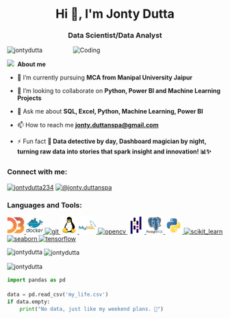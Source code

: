 <h1 align="center">Hi 👋, I'm Jonty Dutta</h1>
<h3 align="center">Data Scientist/Data Analyst</h3>

<img align="right" alt="Coding" width="350" src="https://media4.giphy.com/media/v1.Y2lkPTc5MGI3NjExYXhwZ3U0dXoxYnRzN3cxc2plYjE3NTIyMXJvaHg5YmVmeno1YzI0MiZlcD12MV9pbnRlcm5hbF9naWZfYnlfaWQmY3Q9Zw/HscDLzkO8EOTmgkhQP/giphy.gif">

<p align="left"> <img src="https://komarev.com/ghpvc/?username=jontydutta&label=Profile%20views&color=0e75b6&style=flat" alt="jontydutta" /> </p>

<img src="https://media.giphy.com/media/iY8CRBdQXODJSCERIr/giphy.gif" width="30px">&nbsp; **About me**

- 🌱 I’m currently pursuing **MCA from Manipal University Jaipur**

- 👯 I’m looking to collaborate on **Python, Power BI and Machine Learning Projects**

- 💬 Ask me about **SQL, Excel, Python, Machine Learning, Power BI**

- 📫 How to reach me **jonty.duttanspa@gmail.com**

- ⚡ Fun fact **🌟 Data detective by day, Dashboard magician by night, turning raw data into stories that spark insight and innovation! 📊✨**

<h3 align="left">Connect with me:</h3>
<p align="left">
<a href="https://linkedin.com/in/jontydutta234" target="blank"><img align="center" src="https://raw.githubusercontent.com/rahuldkjain/github-profile-readme-generator/master/src/images/icons/Social/linked-in-alt.svg" alt="jontydutta234" height="30" width="40" /></a>
<a href="https://medium.com/@jonty.duttanspa" target="blank"><img align="center" src="https://raw.githubusercontent.com/rahuldkjain/github-profile-readme-generator/master/src/images/icons/Social/medium.svg" alt="@jonty.duttanspa" height="30" width="40" /></a>
</p>

<h3 align="left">Languages and Tools:</h3>
<p align="left"> <a href="https://d3js.org/" target="_blank" rel="noreferrer"> <img src="https://raw.githubusercontent.com/devicons/devicon/master/icons/d3js/d3js-original.svg" alt="d3js" width="40" height="40"/> </a> <a href="https://www.docker.com/" target="_blank" rel="noreferrer"> <img src="https://raw.githubusercontent.com/devicons/devicon/master/icons/docker/docker-original-wordmark.svg" alt="docker" width="40" height="40"/> </a> <a href="https://git-scm.com/" target="_blank" rel="noreferrer"> <img src="https://www.vectorlogo.zone/logos/git-scm/git-scm-icon.svg" alt="git" width="40" height="40"/> </a> <a href="https://www.linux.org/" target="_blank" rel="noreferrer"> <img src="https://raw.githubusercontent.com/devicons/devicon/master/icons/linux/linux-original.svg" alt="linux" width="40" height="40"/> </a> <a href="https://www.mysql.com/" target="_blank" rel="noreferrer"> <img src="https://raw.githubusercontent.com/devicons/devicon/master/icons/mysql/mysql-original-wordmark.svg" alt="mysql" width="40" height="40"/> </a> <a href="https://opencv.org/" target="_blank" rel="noreferrer"> <img src="https://www.vectorlogo.zone/logos/opencv/opencv-icon.svg" alt="opencv" width="40" height="40"/> </a> <a href="https://pandas.pydata.org/" target="_blank" rel="noreferrer"> <img src="https://raw.githubusercontent.com/devicons/devicon/2ae2a900d2f041da66e950e4d48052658d850630/icons/pandas/pandas-original.svg" alt="pandas" width="40" height="40"/> </a> <a href="https://www.postgresql.org" target="_blank" rel="noreferrer"> <img src="https://raw.githubusercontent.com/devicons/devicon/master/icons/postgresql/postgresql-original-wordmark.svg" alt="postgresql" width="40" height="40"/> </a> <a href="https://www.python.org" target="_blank" rel="noreferrer"> <img src="https://raw.githubusercontent.com/devicons/devicon/master/icons/python/python-original.svg" alt="python" width="40" height="40"/> </a> <a href="https://scikit-learn.org/" target="_blank" rel="noreferrer"> <img src="https://upload.wikimedia.org/wikipedia/commons/0/05/Scikit_learn_logo_small.svg" alt="scikit_learn" width="40" height="40"/> </a> <a href="https://seaborn.pydata.org/" target="_blank" rel="noreferrer"> <img src="https://seaborn.pydata.org/_images/logo-mark-lightbg.svg" alt="seaborn" width="40" height="40"/> </a> <a href="https://www.tensorflow.org" target="_blank" rel="noreferrer"> <img src="https://www.vectorlogo.zone/logos/tensorflow/tensorflow-icon.svg" alt="tensorflow" width="40" height="40"/> </a> </p>

<p><img align="left" src="https://github-readme-stats.vercel.app/api/top-langs?username=jontydutta&show_icons=true&locale=en&layout=compact" alt="jontydutta" /></p>

<p>&nbsp;<img align="center" src="https://github-readme-stats.vercel.app/api?username=jontydutta&show_icons=true&locale=en" alt="jontydutta" /></p>

<p><img align="center" src="https://github-readme-streak-stats.herokuapp.com/?user=jontydutta&" alt="jontydutta" /></p>

```python
import pandas as pd

data = pd.read_csv('my_life.csv')  
if data.empty: 
    print("No data, just like my weekend plans. 🥲")
```
